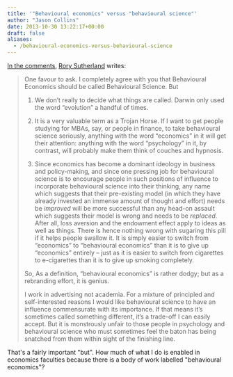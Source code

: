 ```yaml
---
title: '"Behavioural economics" versus "behavioural science"'
author: "Jason Collins"
date: 2013-10-30 13:22:17+00:00
draft: false
aliases:
  - /behavioural-economics-versus-behavioural-science
---
```


[In the comments](https://www.jasoncollins.blog/a-week-of-links-37), [Rory Sutherland](https://twitter.com/rorysutherland) writes:


<blockquote>One favour to ask. I completely agree with you that Behavioural Economics should be called Behavioural Science. But

1) We don’t really to decide what things are called. Darwin only used the word “evolution” a handful of times.

2) It is a very valuable term as a Trojan Horse. If I want to get people studying for MBAs, say, or people in finance, to take behavioural science seriously, anything with the word “economics” in it will get their attention: anything with the word “psychology” in it, by contrast, will probably make them think of couches and hypnosis.

3) Since economics has become a dominant ideology in business and policy-making, and since one pressing job for behavioural science is to encourage people in such positions of influence to incorporate behavioural science into their thinking, any name which suggests that their pre-existing model (in which they have already invested an immense amount of thought and effort) needs be *improved* will be more successful than any head-on assault which suggests their model is wrong and needs to be *replaced*. After all, loss aversion and the endowment effect apply to ideas as well as things. There is hence nothing wrong with sugaring this pill if it helps people swallow it. It is simply easier to switch from “economics” to “behavioural economics” than it is to give up “economics” entirely – just as it is easier to switch from cigarettes to e-cigarettes than it is to give up smoking completely.

So, As a definition, “behavioural economics” is rather dodgy; but as a rebranding effort, it is genius.

I work in advertising not academia. For a mixture of principled and self-interested reasons I would like behavioural science to have an influence commensurate with its importance. If that means it’s sometimes called something different, it’s a trade-off I can easily accept. But it is monstrously unfair to those people in psychology and behavioural science who must sometimes feel the baton has being snatched from them within sight of the finishing line.</blockquote>


That's a fairly important "but". How much of what I do is enabled in economics faculties because there is a body of work labelled "behavioural economics"?
